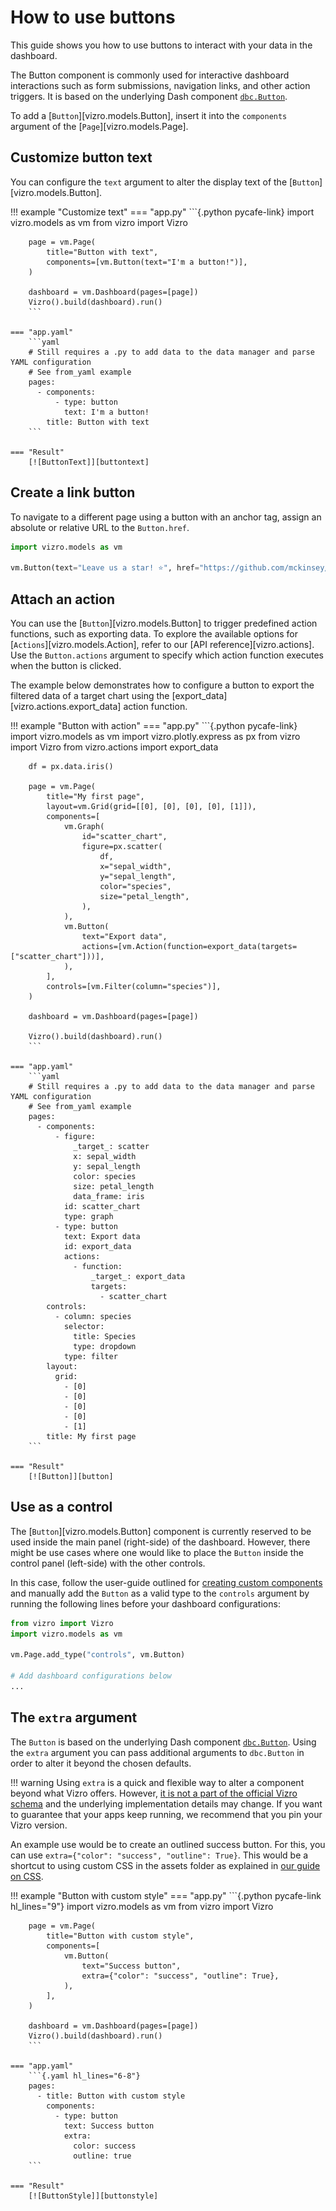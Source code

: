 # How to use buttons

This guide shows you how to use buttons to interact with your data in the dashboard.

The Button component is commonly used for interactive dashboard interactions such as form submissions, navigation links, and other action triggers. It is based on the underlying Dash component [`dbc.Button`](https://dash-bootstrap-components.opensource.faculty.ai/docs/components/button/).

To add a [`Button`][vizro.models.Button], insert it into the `components` argument of the [`Page`][vizro.models.Page].

## Customize button text

You can configure the `text` argument to alter the display text of the [`Button`][vizro.models.Button].

!!! example "Customize text"
    === "app.py"
        ```{.python pycafe-link}
        import vizro.models as vm
        from vizro import Vizro

        page = vm.Page(
            title="Button with text",
            components=[vm.Button(text="I'm a button!")],
        )

        dashboard = vm.Dashboard(pages=[page])
        Vizro().build(dashboard).run()
        ```

    === "app.yaml"
        ```yaml
        # Still requires a .py to add data to the data manager and parse YAML configuration
        # See from_yaml example
        pages:
          - components:
              - type: button
                text: I'm a button!
            title: Button with text
        ```

    === "Result"
        [![ButtonText]][buttontext]

## Create a link button

To navigate to a different page using a button with an anchor tag, assign an absolute or relative URL to the `Button.href`.

```python
import vizro.models as vm

vm.Button(text="Leave us a star! ⭐", href="https://github.com/mckinsey/vizro")
```

## Attach an action

You can use the [`Button`][vizro.models.Button] to trigger predefined action functions, such as exporting data. To explore the available options for [`Actions`][vizro.models.Action], refer to our [API reference][vizro.actions]. Use the `Button.actions` argument to specify which action function executes when the button is clicked.

The example below demonstrates how to configure a button to export the filtered data of a target chart using the [export_data][vizro.actions.export_data] action function.

!!! example "Button with action"
    === "app.py"
        ```{.python pycafe-link}
        import vizro.models as vm
        import vizro.plotly.express as px
        from vizro import Vizro
        from vizro.actions import export_data

        df = px.data.iris()

        page = vm.Page(
            title="My first page",
            layout=vm.Grid(grid=[[0], [0], [0], [0], [1]]),
            components=[
                vm.Graph(
                    id="scatter_chart",
                    figure=px.scatter(
                        df,
                        x="sepal_width",
                        y="sepal_length",
                        color="species",
                        size="petal_length",
                    ),
                ),
                vm.Button(
                    text="Export data",
                    actions=[vm.Action(function=export_data(targets=["scatter_chart"]))],
                ),
            ],
            controls=[vm.Filter(column="species")],
        )

        dashboard = vm.Dashboard(pages=[page])

        Vizro().build(dashboard).run()
        ```

    === "app.yaml"
        ```yaml
        # Still requires a .py to add data to the data manager and parse YAML configuration
        # See from_yaml example
        pages:
          - components:
              - figure:
                  _target_: scatter
                  x: sepal_width
                  y: sepal_length
                  color: species
                  size: petal_length
                  data_frame: iris
                id: scatter_chart
                type: graph
              - type: button
                text: Export data
                id: export_data
                actions:
                  - function:
                      _target_: export_data
                      targets:
                        - scatter_chart
            controls:
              - column: species
                selector:
                  title: Species
                  type: dropdown
                type: filter
            layout:
              grid:
                - [0]
                - [0]
                - [0]
                - [0]
                - [1]
            title: My first page
        ```

    === "Result"
        [![Button]][button]

## Use as a control

The [`Button`][vizro.models.Button] component is currently reserved to be used inside the main panel (right-side) of the dashboard. However, there might be use cases where one would like to place the `Button` inside the control panel (left-side) with the other controls.

In this case, follow the user-guide outlined for [creating custom components](custom-components.md) and manually add the `Button` as a valid type to the `controls` argument by running the following lines before your dashboard configurations:

```python
from vizro import Vizro
import vizro.models as vm

vm.Page.add_type("controls", vm.Button)

# Add dashboard configurations below
...
```

## The `extra` argument

The `Button` is based on the underlying Dash component [`dbc.Button`](https://dash-bootstrap-components.opensource.faculty.ai/docs/components/button/). Using the `extra` argument you can pass additional arguments to `dbc.Button` in order to alter it beyond the chosen defaults.

!!! warning
    Using `extra` is a quick and flexible way to alter a component beyond what Vizro offers. However, [it is not a part of the official Vizro schema](../explanation/schema.md#what-is-the-vizro-json-schema) and the underlying implementation details may change. If you want to guarantee that your apps keep running, we recommend that you pin your Vizro version.

An example use would be to create an outlined success button. For this, you can use `extra={"color": "success", "outline": True}`. This would be a shortcut to using custom CSS in the assets folder as explained in [our guide on CSS](../user-guides/custom-css.md).

!!! example "Button with custom style"
    === "app.py"
        ```{.python pycafe-link hl_lines="9"}
        import vizro.models as vm
        from vizro import Vizro

        page = vm.Page(
            title="Button with custom style",
            components=[
                vm.Button(
                    text="Success button",
                    extra={"color": "success", "outline": True},
                ),
            ],
        )

        dashboard = vm.Dashboard(pages=[page])
        Vizro().build(dashboard).run()
        ```

    === "app.yaml"
        ```{.yaml hl_lines="6-8"}
        pages:
          - title: Button with custom style
            components:
              - type: button
                text: Success button
                extra:
                  color: success
                  outline: true
        ```

    === "Result"
        [![ButtonStyle]][buttonstyle]

[button]: ../../assets/user_guides/components/button.png
[buttonstyle]: ../../assets/user_guides/components/buttonstyle.png
[buttontext]: ../../assets/user_guides/components/button_text.png

